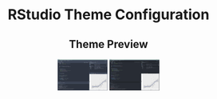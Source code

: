 <h1 align="center">RStudio Theme Configuration</h1>

<h2 align="center">Theme Preview</h2>

<p align="center" float="left">
  <img src="/RStudio%20Themes/README.assets/Nord%20Theme%20Preview.png" width="100" />
  <img src="/RStudio%20Themes/README.assets/One-Dark%20Theme%20Preview.png" width="100" /> 
</p>